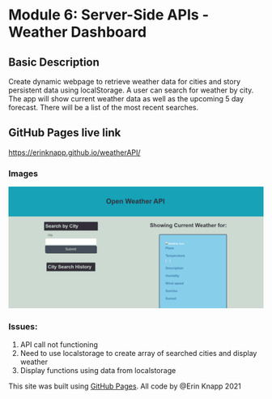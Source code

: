 # Module 6: Server-Side APIs - Weather Dashboard

## Basic Description
Create dynamic webpage to retrieve weather data for cities and story persistent data using localStorage. A user can search for weather by city. The app will show current weather data as well as the upcoming 5 day forecast. There will be a list of the most recent searches.

## GitHub Pages live link
https://erinknapp.github.io/weatherAPI/

### Images

![Weather App Screenshot](https://github.com/erinknapp/weatherAPI/blob/develop/assets/images/openweatherscreenshot.PNG)


### Issues:
1. API call not functioning
2. Need to use localstorage to create array of searched cities and display weather
3. Display functions using data from localstorage

This site was built using [GitHub Pages](https://pages.github.com/).
All code by @Erin Knapp 2021